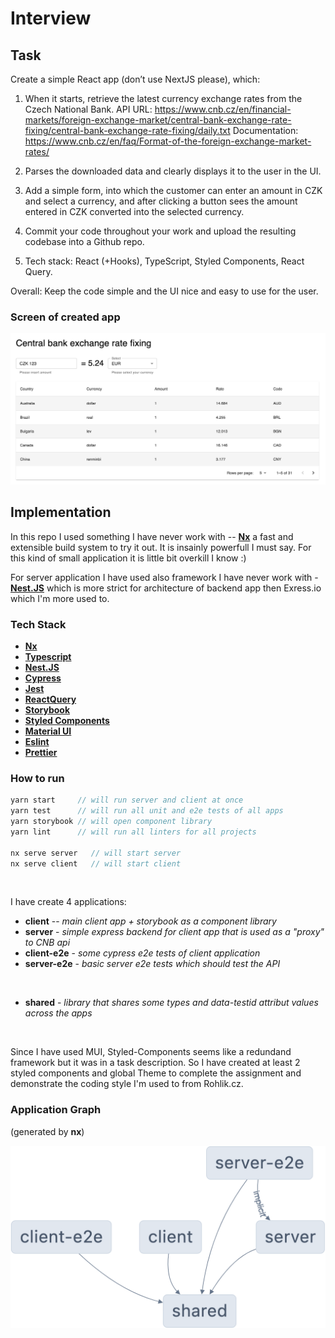# Interview

## Task

Create a simple React app (don’t use NextJS please), which:

1. When it starts, retrieve the latest currency exchange rates from the Czech National Bank.
   API URL: https://www.cnb.cz/en/financial-markets/foreign-exchange-market/central-bank-exchange-rate-fixing/central-bank-exchange-rate-fixing/daily.txt
   Documentation: https://www.cnb.cz/en/faq/Format-of-the-foreign-exchange-market-rates/

2. Parses the downloaded data and clearly displays it to the user in the UI.

3. Add a simple form, into which the customer can enter an amount in CZK and select a currency, and after clicking a button sees the amount entered in CZK converted into the selected currency.

4. Commit your code throughout your work and upload the resulting codebase into a Github repo.

5. Tech stack: React (+Hooks), TypeScript, Styled Components, React Query.

Overall: Keep the code simple and the UI nice and easy to use for the user.

### Screen of created app

![Screen of created app](./screen.png)

## Implementation

In this repo I used something I have never work with -- **[Nx](https://nx.dev)** a fast and extensible build system to try it out.
It is insainly powerfull I must say. For this kind of small application it is little bit overkill I know :)

For server application I have used also framework I have never work with - **[Nest.JS](https://docs.nestjs.com/)** which is more strict for architecture of backend app then Exress.io which I'm more used to.

### Tech Stack

- **[Nx](https://nx.dev)**
- **[Typescript](https://www.typescriptlang.org/)**
- **[Nest.JS](https://docs.nestjs.com/)**
- **[Cypress](https://www.cypress.io/)**
- **[Jest](https://jestjs.io/)**
- **[ReactQuery](https://react-query-v3.tanstack.com/)**
- **[Storybook](https://storybook.js.org/)**
- **[Styled Components](https://styled-components.com/)**
- **[Material UI](https://mui.com/)**
- **[Eslint](https://eslint.org/)**
- **[Prettier](https://prettier.io/)**

### How to run

```ts
yarn start     // will run server and client at once
yarn test      // will run all unit and e2e tests of all apps
yarn storybook // will open component library
yarn lint      // will run all linters for all projects

nx serve server   // will start server
nx serve client   // will start client
```

<br>

I have create 4 applications:

- **client** -- _main client app + storybook as a component library_
- **server** - _simple express backend for client app that is used as a "proxy" to CNB api_
- **client-e2e** - _some cypress e2e tests of client application_
- **server-e2e** - _basic server e2e tests which should test the API_

<br>

- **shared** - _library that shares some types and data-testid attribut values across the apps_

<br>

Since I have used MUI, Styled-Components seems like a redundand framework but it was in a task description. So I have created at least 2 styled components and global Theme to complete the assignment and demonstrate the coding style I'm used to from Rohlik.cz.

### Application Graph

(generated by **nx**)

![graph of entire application](./graph.png)
